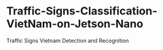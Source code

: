 # Traffic-Signs-Classification-VietNam-on-Jetson-Nano
Traffic Signs Vietnam Detection and Recognition 
